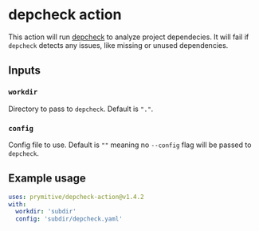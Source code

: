 # depcheck action

This action will run [depcheck](https://www.npmjs.com/package/depcheck)
to analyze project dependecies. It will fail if `depcheck` detects any issues,
like missing or unused dependencies.

## Inputs

### `workdir`

Directory to pass to `depcheck`. Default is `"."`.

### `config`

Config file to use. Default is `""` meaning no `--config` flag will be passed
to `depcheck`.

## Example usage

```YAML
uses: prymitive/depcheck-action@v1.4.2
with:
  workdir: 'subdir'
  config: 'subdir/depcheck.yaml'
```
